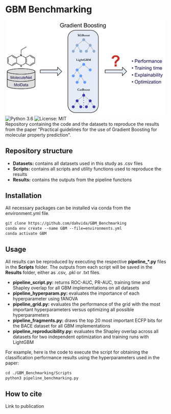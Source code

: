 # GBM Benchmarking  
![Alt text](/Pictures/graphical_abstract.png)
![Python 3.6](https://img.shields.io/badge/python-3.7%20%7C%203.8-brightgreen)
![License: MIT](https://img.shields.io/badge/License-MIT-yellow.svg)  
Repository containing the code and the datasets to reproduce the results from the paper "Practical guidelines for the use of Gradient Boosting for molecular property prediction".  

## Repository structure
- **Datasets:** contains all datasets used in this study as .csv files  
- **Scripts:** contains all scripts and utility functions used to reproduce the results  
- **Results:** contains the outputs from the pipeline functons  

## Installation  
All necessary packages can be installed via conda from the environment.yml file.  
```
git clone https://github.com/dahvida/GBM_Benchmarking
conda env create --name GBM --file=environments.yml
conda activate GBM
```

## Usage
All results can be reproduced by executing the respective **pipeline_*.py** files in the **Scripts** folder. The outputs from each script will be saved in the **Results** folder, either as .csv, .pkl or .txt files.  
- **pipeline_script.py:** returns ROC-AUC, PR-AUC, training time and Shapley overlap for all GBM implementations on all datasets  
- **pipeline_hyperparam.py:** evaluates the importance of each hyperparameter using fANOVA  
- **pipeline_grid.py:** evaluates the performance of the grid with the most important hyperparameters versus optimizing all possible hyperparameters  
- **pipeline_fragments.py:** draws the top 20 most important ECFP bits for the BACE dataset for all GBM implementations  
- **pipeline_reproducibility.py:** evaluates the Shapley overlap across all datasets for two independent optimization and training runs with LightGBM  

For example, here is the code to execute the script for obtaining the classification performance results using the hyperparameters used in the paper:  
```
cd ./GBM_Benchmarking/Scripts
python3 pipeline_benchmarking.py
```

## How to cite
Link to publication  



